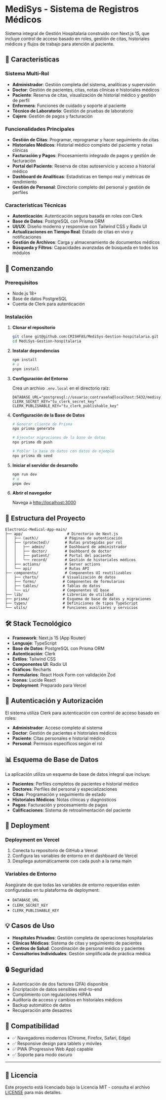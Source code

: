 # MediSys - Sistema de Registros Médicos

Sistema integral de Gestión Hospitalaria construido con Next.js 15, que incluye control de acceso basado en roles, gestión de citas, historiales médicos y flujos de trabajo para atención al paciente.

## 🏥 Características

### Sistema Multi-Rol

- **Administrador**: Gestión completa del sistema, analíticas y supervisión
- **Doctor**: Gestión de pacientes, citas, notas clínicas e historiales médicos
- **Paciente**: Reserva de citas, visualización de historial médico y gestión de perfil
- **Enfermera**: Funciones de cuidado y soporte al paciente
- **Técnico de Laboratorio**: Gestión de pruebas de laboratorio
- **Cajero**: Gestión de pagos y facturación

### Funcionalidades Principales

- **Gestión de Citas**: Programar, reprogramar y hacer seguimiento de citas
- **Historiales Médicos**: Historial médico completo del paciente y notas clínicas
- **Facturación y Pagos**: Procesamiento integrado de pagos y gestión de facturación
- **Portal del Paciente**: Reserva de citas autoservicio y acceso a historial médico
- **Dashboard de Analíticas**: Estadísticas en tiempo real y métricas de rendimiento
- **Gestión de Personal**: Directorio completo del personal y gestión de perfiles

### Características Técnicas

- **Autenticación**: Autenticación segura basada en roles con Clerk
- **Base de Datos**: PostgreSQL con Prisma ORM
- **UI/UX**: Diseño moderno y responsive con Tailwind CSS y Radix UI
- **Actualizaciones en Tiempo Real**: Estado de citas en vivo y notificaciones
- **Gestión de Archivos**: Carga y almacenamiento de documentos médicos
- **Búsqueda y Filtros**: Capacidades avanzadas de búsqueda en todos los módulos

## 🚀 Comenzando

### Prerequisitos

- Node.js 18+
- Base de datos PostgreSQL
- Cuenta de Clerk para autenticación

### Instalación

1. **Clonar el repositorio**

   ```bash
   git clone git@github.com:CRISHFAS/MediSys-Gestion-hospitalaria.git
   cd MediSys-Gestion-hospitalaria
   ```

2. **Instalar dependencias**

   ```bash
   npm install
   # o
   pnpm install
   ```

3. **Configuración del Entorno**
   
   Crea un archivo `.env.local` en el directorio raíz:

   ```env
   DATABASE_URL="postgresql://usuario:contraseña@localhost:5432/medisys_hms"
   CLERK_SECRET_KEY="tu_clerk_secret_key"
   CLERK_PUBLISHABLE_KEY="tu_clerk_publishable_key"
   ```

4. **Configuración de la Base de Datos**

   ```bash
   # Generar cliente de Prisma
   npx prisma generate

   # Ejecutar migraciones de la base de datos
   npx prisma db push

   # Poblar la base de datos con datos de ejemplo
   npx prisma db seed
   ```

5. **Iniciar el servidor de desarrollo**

   ```bash
   npm run dev
   # o
   pnpm dev
   ```

6. **Abrir el navegador**
   
   Navega a [http://localhost:3000](http://localhost:3000)

## 📁 Estructura del Proyecto

```
Electronic-Medical-App-main/
├── app/                    # Directorio de Next.js
│   ├── (auth)/            # Páginas de autenticación
│   ├── (protected)/       # Rutas protegidas por rol
│   │   ├── admin/         # Dashboard de administrador
│   │   ├── doctor/        # Dashboard de doctor
│   │   ├── patient/       # Portal del paciente
│   │   └── record/        # Gestión de historiales médicos
│   ├── actions/           # Server actions
│   └── api/               # Rutas API
├── components/            # Componentes UI reutilizables
│   ├── charts/           # Visualización de datos
│   ├── forms/            # Componentes de formularios
│   ├── tables/           # Tablas de datos
│   └── ui/               # Componentes UI base
├── lib/                  # Librerías de utilidad
├── prisma/               # Esquema de base de datos y migraciones
├── types/                # Definiciones de tipos TypeScript
└── utils/                # Funciones auxiliares y servicios
```

## 🛠️ Stack Tecnológico

- **Framework**: Next.js 15 (App Router)
- **Lenguaje**: TypeScript
- **Base de Datos**: PostgreSQL con Prisma ORM
- **Autenticación**: Clerk
- **Estilos**: Tailwind CSS
- **Componentes UI**: Radix UI
- **Gráficos**: Recharts
- **Formularios**: React Hook Form con validación Zod
- **Iconos**: Lucide React
- **Deployment**: Preparado para Vercel

## 🔐 Autenticación y Autorización

El sistema utiliza Clerk para autenticación con control de acceso basado en roles:

- **Administrador**: Acceso completo al sistema
- **Doctor**: Gestión de pacientes e historiales médicos
- **Paciente**: Citas personales e historial médico
- **Personal**: Permisos específicos según el rol

## 📊 Esquema de Base de Datos

La aplicación utiliza un esquema de base de datos integral que incluye:

- **Pacientes**: Perfiles completos de pacientes e historial médico
- **Doctores**: Perfiles del personal y especializaciones
- **Citas**: Programación y seguimiento de estado
- **Historiales Médicos**: Notas clínicas y diagnósticos
- **Pagos**: Facturación y procesamiento de pagos
- **Calificaciones**: Sistema de retroalimentación del paciente

## 🚀 Deployment

### Deployment en Vercel

1. Conecta tu repositorio de GitHub a Vercel
2. Configura las variables de entorno en el dashboard de Vercel
3. Despliega automáticamente con cada push a la rama main

### Variables de Entorno

Asegúrate de que todas las variables de entorno requeridas estén configuradas en tu plataforma de deployment:

- `DATABASE_URL`
- `CLERK_SECRET_KEY`
- `CLERK_PUBLISHABLE_KEY`

## 💡 Casos de Uso

- **Hospitales Privados**: Gestión completa de operaciones hospitalarias
- **Clínicas Médicas**: Sistema de citas y seguimiento de pacientes
- **Centros de Salud**: Coordinación de personal médico y pacientes
- **Consultorios Individuales**: Gestión simplificada de práctica médica

## 🔒 Seguridad

- Autenticación de dos factores (2FA) disponible
- Encriptación de datos sensibles end-to-end
- Cumplimiento con regulaciones HIPAA
- Auditoría de acceso y cambios en historiales médicos
- Backup automático de datos
- Recuperación ante desastres

## 📱 Compatibilidad

- ✅ Navegadores modernos (Chrome, Firefox, Safari, Edge)
- ✅ Responsive design para tablets y móviles
- ✅ PWA (Progressive Web App) capable
- ✅ Soporte para modo oscuro

---

## 📝 Licencia

Este proyecto está licenciado bajo la Licencia MIT - consulta el archivo [LICENSE](LICENSE) para más detalles.
